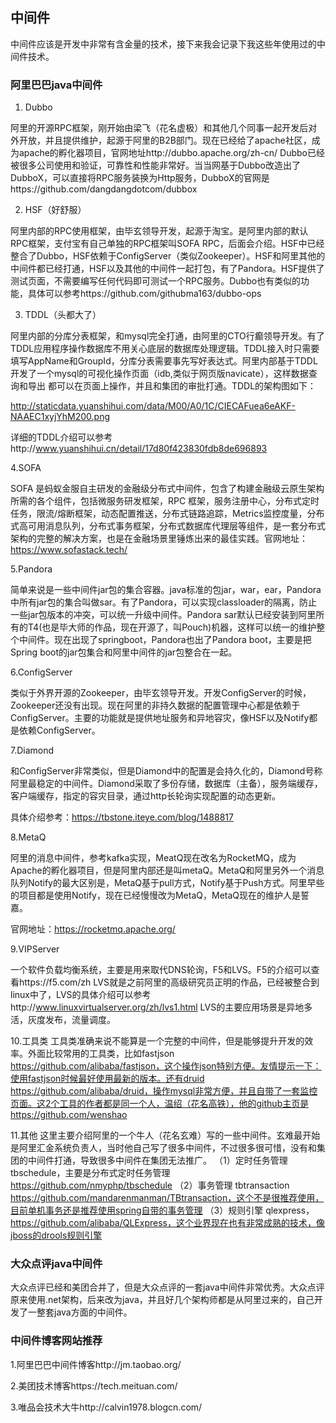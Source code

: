 ## 中间件
中间件应该是开发中非常有含金量的技术，接下来我会记录下我这些年使用过的中间件技术。

### 阿里巴巴java中间件

1. Dubbo

阿里的开源RPC框架，刚开始由梁飞（花名虚极）和其他几个同事一起开发后对外开放，并且提供维护，起源于阿里的B2B部门。现在已经给了apache社区，成为apache的孵化器项目，官网地址http://dubbo.apache.org/zh-cn/
Dubbo已经被很多公司使用和验证，可靠性和性能非常好。当当网基于Dubbo改造出了DubboX，可以直接将RPC服务装换为Http服务，DubboX的官网是https://github.com/dangdangdotcom/dubbox

2. HSF（好舒服）

阿里内部的RPC使用框架，由毕玄领导开发，起源于淘宝。是阿里内部的默认RPC框架，支付宝有自己单独的RPC框架叫SOFA RPC，后面会介绍。HSF中已经整合了Dubbo，HSF依赖于ConfigServer（类似Zookeeper）。HSF和阿里其他的中间件都已经打通，HSF以及其他的中间件一起打包，有了Pandora。HSF提供了测试页面，不需要编写任何代码即可测试一个RPC服务。Dubbo也有类似的功能，具体可以参考https://github.com/githubma163/dubbo-ops

3. TDDL（头都大了）

阿里内部的分库分表框架，和mysql完全打通，由阿里的CTO行癫领导开发。有了TDDL应用程序操作数据库不用关心底层的数据库处理逻辑。TDDL接入时只需要填写AppName和GroupId，分库分表需要事先写好表达式。阿里内部基于TDDL开发了一个mysql的可视化操作页面（idb,类似于网页版navicate），这样数据查询和导出
都可以在页面上操作，并且和集团的审批打通。TDDL的架构图如下：

http://staticdata.yuanshihui.com/data/M00/A0/1C/CIECAFuea6eAKF-NAAEC1xyjYhM200.png

详细的TDDL介绍可以参考http://www.yuanshihui.cn/detail/17d80f423830fdb8de696893

4.SOFA

SOFA 是蚂蚁金服自主研发的金融级分布式中间件，包含了构建金融级云原生架构所需的各个组件，包括微服务研发框架，RPC 框架，服务注册中心，分布式定时任务，限流/熔断框架，动态配置推送，分布式链路追踪，Metrics监控度量，分布式高可用消息队列，分布式事务框架，分布式数据库代理层等组件，是一套分布式架构的完整的解决方案，也是在金融场景里锤炼出来的最佳实践。官网地址：https://www.sofastack.tech/

5.Pandora
 
简单来说是一些中间件jar包的集合容器。java标准的包jar，war，ear，Pandora中所有jar包的集合叫做sar。有了Pandora，可以实现classloader的隔离，防止一些jar包版本的冲突，可以统一升级中间件。Pandora sar默认已经安装到阿里所有的T4(也是毕大师的作品，现在开源了，叫Pouch)机器，这样可以统一的维护整个中间件。现在出现了springboot，Pandora也出了Pandora boot，主要是把Spring boot的jar包集合和阿里中间件的jar包整合在一起。

6.ConfigServer

类似于外界开源的Zookeeper，由毕玄领导开发。开发ConfigServer的时候，Zookeeper还没有出现。现在阿里的非持久数据的配置管理中心都是依赖于ConfigServer。主要的功能就是提供地址服务和异地容灾，像HSF以及Notify都是依赖ConfigServer。

7.Diamond

和ConfigServer非常类似，但是Diamond中的配置是会持久化的，Diamond号称阿里最稳定的中间件。Diamond采取了多份存储，数据库（主备），服务端缓存，客户端缓存，指定的容灾目录，通过http长轮询实现配置的动态更新。

具体介绍参考：https://tbstone.iteye.com/blog/1488817

8.MetaQ

阿里的消息中间件，参考kafka实现，MeatQ现在改名为RocketMQ，成为Apache的孵化器项目，但是阿里内部还是叫metaQ。MetaQ和阿里另外一个消息队列Notify的最大区别是，MetaQ基于pull方式，Notify基于Push方式。阿里早些的项目都是使用Notify，现在已经慢慢改为MetaQ，MetaQ现在的维护人是誓嘉。

官网地址：https://rocketmq.apache.org/

9.VIPServer

一个软件负载均衡系统，主要是用来取代DNS轮询，F5和LVS。F5的介绍可以查看https://f5.com/zh LVS就是之前阿里的高级研究员正明的作品，已经被整合到linux中了，LVS的具体介绍可以参考http://www.linuxvirtualserver.org/zh/lvs1.html
LVS的主要应用场景是异地多活，灰度发布，流量调度。

10.工具类
工具类准确来说不能算是一个完整的中间件，但是能够提升开发的效率。外面比较常用的工具类，比如fastjson https://github.com/alibaba/fastjson，这个操作json特别方便。友情提示一下：使用fastjson时候最好使用最新的版本。还有druid https://github.com/alibaba/druid，操作mysql非常方便，并且自带了一套监控页面。这2个工具的作者都是同一个人，温绍（花名高铁），他的github主页是https://github.com/wenshao

11.其他
这里主要介绍阿里的一个牛人（花名玄难）写的一些中间件。玄难最开始是阿里汇金系统负责人，当时他自己写了很多中间件，不过很多很可惜，没有和集团的中间件打通，导致很多中间件在集团无法推广。
（1）定时任务管理 tbschedule，主要是分布式定时任务管理 https://github.com/nmyphp/tbschedule
（2）事务管理 tbtransaction https://github.com/mandarenmanman/TBtransaction，这个不是很推荐使用，目前单机事务还是推荐使用spring自带的事务管理
（3）规则引擎 qlexpress，https://github.com/alibaba/QLExpress，这个业界现在也有非常成熟的技术，像jboss的drools规则引擎

### 大众点评java中间件

大众点评已经和美团合并了，但是大众点评的一套java中间件非常优秀。大众点评原来使用.net架构，后来改为java，并且好几个架构师都是从阿里过来的，自己开发了一整套java方面的中间件。

### 中间件博客网站推荐

1.阿里巴巴中间件博客http://jm.taobao.org/

2.美团技术博客https://tech.meituan.com/

3.唯品会技术大牛http://calvin1978.blogcn.com/




